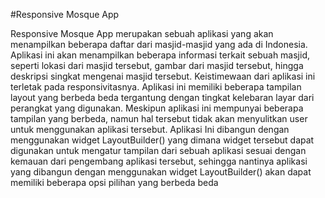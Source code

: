 #Responsive Mosque App

Responsive Mosque App merupakan sebuah aplikasi yang akan menampilkan beberapa daftar dari masjid-masjid yang ada di Indonesia. Aplikasi ini akan menampilkan beberapa informasi terkait sebuah masjid, seperti lokasi dari masjid tersebut, gambar dari masjid tersebut, hingga deskripsi singkat mengenai masjid tersebut. Keistimewaan dari aplikasi ini terletak pada responsivitasnya. Aplikasi ini memiliki beberapa tampilan layout yang berbeda beda tergantung dengan tingkat kelebaran layar dari perangkat yang digunakan. Meskipun aplikasi ini mempunyai beberapa tampilan yang berbeda, namun hal tersebut tidak akan menyulitkan user untuk menggunakan aplikasi tersebut. Aplikasi Ini dibangun dengan menggunakan widget LayoutBuilder() yang dimana widget tersebut dapat digunakan untuk mengatur tampilan dari sebuah aplikasi sesuai dengan kemauan dari pengembang aplikasi tersebut, sehingga nantinya aplikasi yang dibangun dengan menggunakan widget LayoutBuilder() akan dapat memiliki beberapa opsi pilihan yang berbeda beda
